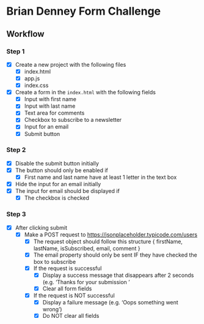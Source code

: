 # Brian Denney Form Challenge


## Workflow

### Step 1

- [x] Create a new project with the following files
  - [x] index.html
  - [x] app.js
  - [x] index.css

- [x] Create a form in the `index.html` with the following fields
  - [x] Input with first name
  - [x] Input with last name
  - [x] Text area for comments
  - [x] Checkbox to subscribe to a newsletter
  - [x] Input for an email
  - [x] Submit button

### Step 2

- [x] Disable the submit button initially
- [x] The button should only be enabled if
  - [x] First name and last name have at least 1 letter in the text box
- [x] Hide the input for an email initially
- [x] The input for email should be displayed if
  - [x] The checkbox is checked

### Step 3

- [x] After clicking submit
  - [x] Make a POST request to https://jsonplaceholder.typicode.com/users
    - [x] The request object should follow this structure { firstName, lastName, isSubscribed, email, comment }
    - [x] The email property should only be sent IF they have checked the box to subscribe
    - [x] If the request is successful
      - [x] Display a success message that disappears after 2 seconds (e.g. ‘Thanks for your submission <FirstName>’
      - [x] Clear all form fields
    - [x] If the request is NOT successful
      - [x] Display a failure message (e.g. ‘Oops something went wrong’)
      - [x] Do NOT clear all fields
